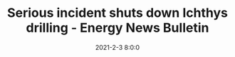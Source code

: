 ---
"title": "Serious incident shuts down Ichthys drilling - Energy News Bulletin"
"date": "2021-2-3 8:0:0"
"feed_name": "GOOGLENEWSDRILLING"
"feed_website": "https://news.google.com/search?q=drilling%2Bincident&hl=en-US&gl=US&ceid=US:en"
"feed_rss": "https://news.google.com/rss/search?q=drilling%2Bincident&hl=en-US&gl=US&ceid=US:en"
"link": "https://www.energynewsbulletin.net/maintenance-shutdowns/news/1403928/serious-incident-shuts-down-ichthys-drilling"
"file": "_posts/2021-1-1-e4a89c92d0a562481898fac52be2a832b09d7775.md"
"accident": "0"
"drilling": "0"
"dead": "0"
"injured": "0"
---